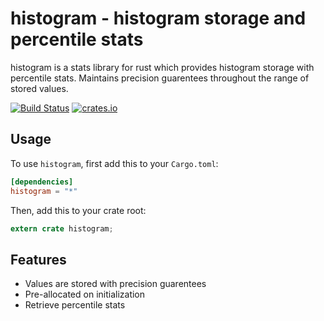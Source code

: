 # histogram - histogram storage and percentile stats

histogram is a stats library for rust which provides histogram
storage with percentile stats. Maintains precision guarentees
throughout the range of stored values.

[![Build Status](https://travis-ci.org/brayniac/histogram.svg?branch=master)](https://travis-ci.org/brayniac/histogram)
[![crates.io](http://meritbadge.herokuapp.com/histogram)](https://crates.io/crates/mio)

## Usage

To use `histogram`, first add this to your `Cargo.toml`:

```toml
[dependencies]
histogram = "*"
```

Then, add this to your crate root:

```rust
extern crate histogram;
```

## Features

* Values are stored with precision guarentees
* Pre-allocated on initialization
* Retrieve percentile stats
